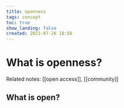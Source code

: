 ```yaml
---
title: openness
tags: concept
toc: true
show_landing: false
created: 2021-07-26 18:58
---
```


# What is openness?	

Related notes: [[open access]], [[community]]

## What is open?

